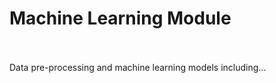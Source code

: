 # Machine Learning Module
<br /><br />
Data pre-processing and machine learning models including...
